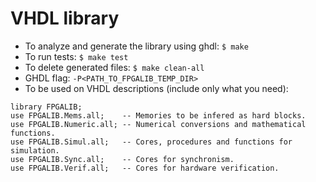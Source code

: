 # VHDL library

* To analyze and generate the library using ghdl: `$ make`
* To run tests: `$ make test`
* To delete generated files: `$ make clean-all`
* GHDL flag: `-P<PATH_TO_FPGALIB_TEMP_DIR>`
* To be used on VHDL descriptions (include only what you need):
```
library FPGALIB;
use FPGALIB.Mems.all;    -- Memories to be infered as hard blocks.
use FPGALIB.Numeric.all; -- Numerical conversions and mathematical functions.
use FPGALIB.Simul.all;   -- Cores, procedures and functions for simulation.
use FPGALIB.Sync.all;    -- Cores for synchronism.
use FPGALIB.Verif.all;   -- Cores for hardware verification.
```
